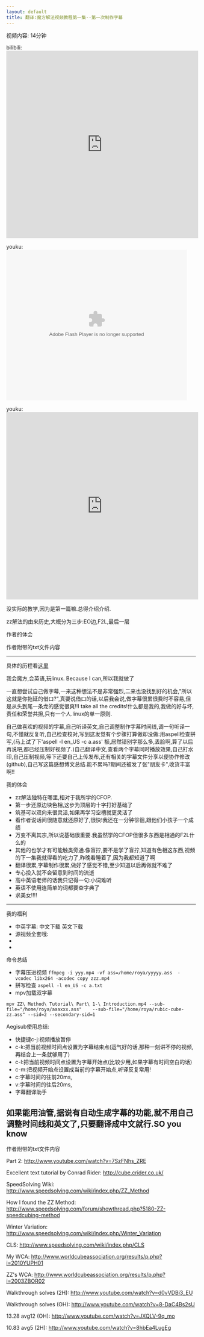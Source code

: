 ```yaml
---
layout: default
title: 翻译:魔方解法视频教程第一集--第一次制作字幕
---
```


视频内容: 14分钟

bilibili:<iframe height=498 width=510 src="http://www.bilibili.com/html/player.html?aid=2131968" frameborder=0 allowfullscreen></iframe>

youku:<embed src="http://player.youku.com/player.php/sid/XMTQxNzY0ODQ4MA==/v.swf" allowFullScreen="true" quality="high" width="480" height="400" align="middle" allowScriptAccess="always" type="application/x-shockwave-flash"></embed>

youku:<iframe height=498 width=510 src="http://player.youku.com/embed/XMTQxNzY0ODQ4MA==" frameborder=0 allowfullscreen></iframe>

没实际的教学,因为是第一篇嘛.总得介绍介绍.

zz解法的由来历史,大概分为三步:EO边,F2L,最后一层

作者的体会

作者附带的txt文件内容


------


具体的历程看[这里](http://royaso.com/20)

我会魔方,会英语,玩linux. Because I can,所以我就做了

一直想尝试自己做字幕,一来这种想法不是非常强烈,二来也没找到好的机会,"所以这就是你拖延的借口?",真要说借口的话,以后我会说,做字幕很累很费时不容易,但是从头到尾一条龙的感觉很爽!!I take all the credits!什么都是我的,我做的好与坏,责任和荣誉共担,只有一个人.linux的单一原则.

自己做喜欢的视频的字幕,自己听译英文,自己调整制作字幕时间线,调一句听译一句,不懂就反复听,自己检查校对,写到这发觉有个步骤打算做却没做:用aspell检查拼写,(马上试了下'aspell -l en_US -c a.ass' 额,居然错别字那么多,丢脸啊,算了以后再说吧,都已经压制好视频了.)自己翻译中文,查看两个字幕同时播放效果,自己打水印,自己压制视频,等下还要自己上传发布,还有相关的字幕文件分享以便协作修改(github),自己写这篇感想博文总结.能不累吗?期间还被发了张"朋友卡",收货丰富啊!!

我的体会
- zz解法独特在哪里,相对于我所学的CFOP.
- 第一步还原边块色相,这步为顶层的十字打好基础了
- 筑基可以双向来很灵活,如果再学习空槽就更灵活了
- 看作者说话间很随意就还原好了,很快!我还在一分钟徘徊,跟他们小孩子一个成绩
- 万变不离其宗,所以说基础很重要.我虽然学的CFOP但很多东西是相通的F2L什么的
- 其他的也学才有可能触类旁通.像盲拧,要不是学了盲拧,知道有色相这东西,视频的下一集我就得看的吃力了,昨晚看睡着了,因为我都知道了啊
- 翻译很累,字幕制作很累,做好了感觉不错,至少知道以后再做就不难了
- 专心投入就不会留意到时间的流逝
- 高中英语老师的话我只记得一句:小词难听
- 英语不使用连简单的词都要查字典了
- 求美女!!!!

------

我的福利

- 中英字幕: 中文下载  英文下载
- 源视频全套哦: 
- 
-



命令总结

- 字幕压进视频 `ffmpeg -i yyy.mp4 -vf ass=/home/roya/yyyyy.ass  -vcodec libx264 -acodec copy zzz.mp4`
- 拼写检查 `aspell -l en_US -c a.txt`
- mpv加载双字幕
```
mpv ZZ\ Method\ Tutorial\ Part\ 1-\ Introduction.mp4 --sub-file="/home/roya/aaaxxx.ass"    --sub-file="/home/roya/rubic-cube-zz.ass" --sid=2 --secondary-sid=1
```

Aegisub使用总结:

- 快捷键c-j:视频播放暂停
- c-k:把当前视频时间点设置为字幕结束点(运气好的话,那种一刻讲不停的视频,再结合上一条就够用了)
- c-l:把当前视频时间点设置为字幕开始点(比较少用,如果字幕有时间空白的话)
- c-m:把视频开始点设置成当前的字幕开始点,听译反复常用!
- c:字幕时间的往前20ms,
- v:字幕时间的往后20ms,
- 字幕翻译助手


如果能用油管,据说有自动生成字幕的功能,就不用自己调整时间线和英文了,只要翻译成中文就行.SO you know
------

作者附带的txt文件内容


Part 2: http://www.youtube.com/watch?v=7SzFNhs_ZRE



Excellent text tutorial by Conrad Rider: http://cube.crider.co.uk/



SpeedSolving Wiki: http://www.speedsolving.com/wiki/index.php/ZZ_Method



How I found the ZZ Method: http://www.speedsolving.com/forum/showthread.php?5180-ZZ-speedcubing-method



Winter Variation: http://www.speedsolving.com/wiki/index.php/Winter_Variation

CLS: http://www.speedsolving.com/wiki/index.php/CLS



My WCA: http://www.worldcubeassociation.org/results/p.php?i=2010YUPH01

ZZ's WCA: http://www.worldcubeassociation.org/results/p.php?i=2003ZBOR02



Walkthrough solves (2H): http://www.youtube.com/watch?v=d0vVDBi3_EU

Walkthrough solves (OH): http://www.youtube.com/watch?v=8-DaC4Bs2sU



13.28 avg12 (OH): http://www.youtube.com/watch?v=JXQLV-9q_mo

10.83 avg5 (2H): http://www.youtube.com/watch?v=8hbEa4LugEg
